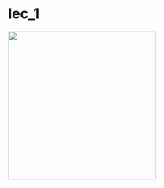 # lec_1

<img src = "https://github.com/hirenkhasatiya/core_flutter/assets/121547143/a25eae12-7825-4c3e-b4b3-123cbfd46e52" width = "300">
